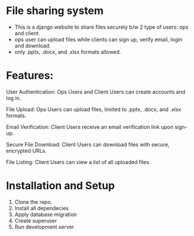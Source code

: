 # File sharing system

- This is a django website to share files securely b/w 2 type of users: ops and client.
- ops user can upload files while clients can sign up, verify email, login and download.
- only .pptx, .docx, and .xlsx formats allowed.

# Features:

User Authentication: Ops Users and Client Users can create accounts and log in.

File Upload: Ops Users can upload files, limited to .pptx, .docx, and .xlsx formats.

Email Verification: Client Users receive an email verification link upon sign-up.

Secure File Download: Client Users can download files with secure, encrypted URLs.

File Listing: Client Users can view a list of all uploaded files.

# Installation and Setup

1. Clone the repo.
2. Install all dependecies
3. Apply database migration
4. Create superuser
5. Run development server

